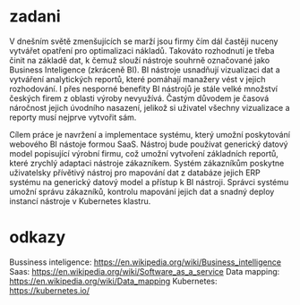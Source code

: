 # zadani

V dnešním světě zmenšujících se marží jsou firmy čím dál častěji nuceny vytvářet opatření pro optimalizaci nákladů. Takováto rozhodnutí je třeba činit na základě dat, k čemuž slouží nástroje souhrně označované jako Business Inteligence (zkráceně BI). BI nástroje usnadňují vizualizaci dat a vytváření analytických reportů, které pomáhají manažery vést v jejich rozhodování. I přes nesporné benefity BI nástrojů je stále velké množství českých firem z oblasti výroby nevyužívá. Častým důvodem je časová náročnost jejich úvodního nasazení, jelikož si uživatel všechny vizualizace a reporty musí nejprve vytvořit sám. 

Cílem práce je navržení a implementace systému, který umožní poskytování webového BI nástoje formou SaaS. Nástroj bude používat generický datový model popisující výrobní firmu, což umožní vytvoření základních reportů, které zrychlý adaptaci nástroje zákazníkem. Systém zákazníkům poskytne uživatelsky přívětivý nástroj pro mapování dat z databáze jejich ERP systému na generický datový model a přístup k BI nástroji. Správci systému umožní správu zákazníků, kontrolu mapování jejich dat a snadný deploy instancí nástroje v Kubernetes klastru.   


# odkazy

Bussiness inteligence: https://en.wikipedia.org/wiki/Business_intelligence
Saas: https://en.wikipedia.org/wiki/Software_as_a_service
Data mapping: https://en.wikipedia.org/wiki/Data_mapping
Kubernetes: https://kubernetes.io/

